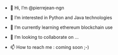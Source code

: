 - 👋 Hi, I’m @pierrejean-ngn
- 👀 I’m interested in  Python and Java technologies

- 🌱 I’m currently learning ethereum blockchain use

- 💞️ I’m looking to collaborate on ...

- 📫 How to reach me : coming soon ;-)

<!---
pierrejean-ngn/pierrejean-ngn is a ✨ special ✨ repository because its `README.md` (this file) appears on your GitHub profile.
You can click the Preview link to take a look at your changes.
--->
